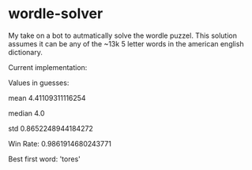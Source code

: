 # wordle-solver
My take on a bot to autmatically solve the wordle puzzel. This solution assumes it can be any of the ~13k 5 letter words in the american english dictionary.

Current implementation:

Values in guesses:

mean 4.41109311116254 

median 4.0

std 0.8652248944184272

Win Rate: 0.9861914680243771

Best first word: 'tores'
